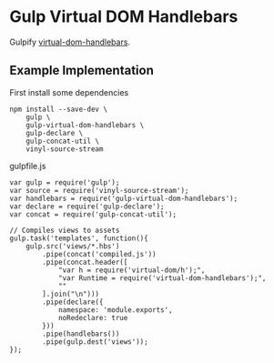 # Gulp Virtual DOM Handlebars

Gulpify [virtual-dom-handlebars](https://github.com/jchook/virtual-dom-handlebars).

## Example Implementation

First install some dependencies
	
	npm install --save-dev \
		gulp \
		gulp-virtual-dom-handlebars \
		gulp-declare \
		gulp-concat-util \
		vinyl-source-stream

gulpfile.js

	var gulp = require('gulp');
	var source = require('vinyl-source-stream');
	var handlebars = require('gulp-virtual-dom-handlebars');
	var declare = require('gulp-declare');
	var concat = require('gulp-concat-util');

	// Compiles views to assets
	gulp.task('templates', function(){
		gulp.src('views/*.hbs')
			.pipe(concat('compiled.js'))
			.pipe(concat.header([
				"var h = require('virtual-dom/h');",
				"var Runtime = require('virtual-dom-handlebars');",
				""
			].join("\n")))
			.pipe(declare({
				namespace: 'module.exports',
				noRedeclare: true
			}))
			.pipe(handlebars())
			.pipe(gulp.dest('views'));
	});
